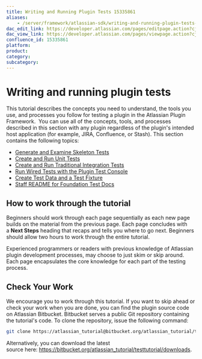 ```yaml
---
title: Writing and Running Plugin Tests 15335861
aliases:
    - /server/framework/atlassian-sdk/writing-and-running-plugin-tests-15335861.html
dac_edit_link: https://developer.atlassian.com/pages/editpage.action?cjm=wozere&pageId=15335861
dac_view_link: https://developer.atlassian.com/pages/viewpage.action?cjm=wozere&pageId=15335861
confluence_id: 15335861
platform:
product:
category:
subcategory:
---
```

# Writing and running plugin tests

This tutorial describes the concepts you need to understand, the tools you use, and processes you follow for testing a plugin in the Atlassian Plugin Framework.  You can use all of the concepts, tools, and processes described in this section with any plugin regardless of the plugin's intended host application (for example, JIRA, Confluence, or Stash). This section contains the following topics:

-   [Generate and Examine Skeleton Tests](/server/framework/atlassian-sdk/generate-and-examine-skeleton-tests-15335867.html)
-   [Create and Run Unit Tests](/server/framework/atlassian-sdk/create-and-run-unit-tests-15335878.html)
-   [Create and Run Traditional Integration Tests](/server/framework/atlassian-sdk/create-and-run-traditional-integration-tests-15335901.html)
-   [Run Wired Tests with the Plugin Test Console](/server/framework/atlassian-sdk/run-wired-tests-with-the-plugin-test-console-15335909.html)
-   [Create Test Data and a Test Fixture](/server/framework/atlassian-sdk/create-test-data-and-a-test-fixture-15335913.html)
-   [Staff README for Foundation Test Docs](/server/framework/atlassian-sdk/staff-readme-for-foundation-test-docs-15336054.html)

## How to work through the tutorial

Beginners should work through each page sequentially as each new page builds on the material from the previous page. Each page concludes with a **Next Steps** heading that recaps and tells you where to go next. Beginners should allow two hours to work through the entire tutorial.

Experienced programmers or readers with previous knowledge of Atlassian plugin development processes, may choose to just skim or skip around. Each page encapsulates the core knowledge for each part of the testing process.

## Check Your Work

We encourage you to work through this tutorial. If you want to skip ahead or check your work when you are done, you can find the plugin source code on Atlassian Bitbucket. Bitbucket serves a public Git repository containing the tutorial's code. To clone the repository, issue the following command:

``` bash
git clone https://atlassian_tutorial@bitbucket.org/atlassian_tutorial/testtutorial.git
```

Alternatively, you can download the latest source here: <a href="https://bitbucket.org/atlassian_tutorial/testtutorial/downloads" class="uri external-link">https://bitbucket.org/atlassian_tutorial/testtutorial/downloads</a>.

 

 

























